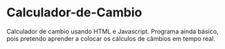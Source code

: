 # Calculador-de-Cambio
Calculador de cambio usando HTML e Javascript. Programa ainda básico, pois pretendo aprender a colocar os cálculos de câmbios em tempo real.
